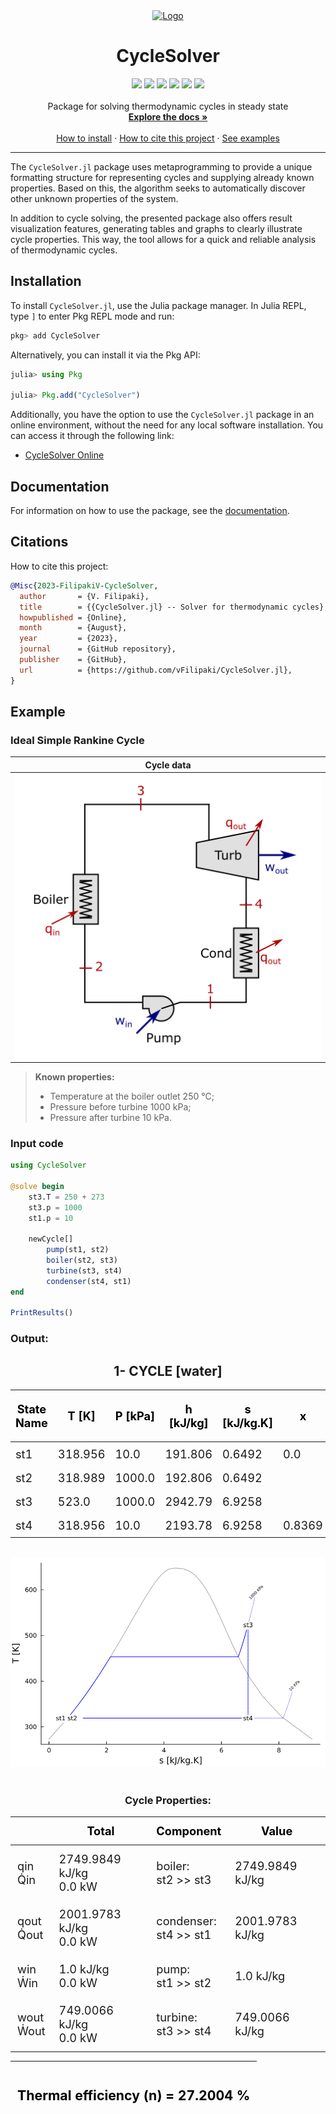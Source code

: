 <div align="center">
  <a href="https://github.com/othneildrew/Best-README-Template">
    <img src="https://github.com/vFilipaki/CycleSolver.jl/blob/main/docs/src/assets/logo.png?raw=true" alt="Logo" width="200" height="200">
  </a>

  <h1 align="center">CycleSolver</h1>

  <p align="center">
    <a href="https://github.com/vFilipaki/CycleSolver.jl/actions/workflows/CI.yml?query=branch%3Amaster"><img src="https://github.com/vFilipaki/CycleSolver.jl/actions/workflows/CI.yml/badge.svg?branch=main"></a>
    <a href="https://vfilipaki.github.io/CycleSolver.jl/stable/"><img src="https://img.shields.io/badge/docs-stable-blue.svg"></a>
    <a href="https://codecov.io/gh/vFilipaki/CycleSolver.jl"><img src="https://codecov.io/gh/vFilipaki/CycleSolver.jl/graph/badge.svg?token=XA1IQOY99S)"></a>
    <a href="https://opensource.org/licenses/MIT"><img src="https://img.shields.io/badge/License-MIT-yellow.svg"></a>
    <a href="https://mybinder.org/v2/gh/vFilipaki/CycleSolver.jl/v0.2.0"><img src="https://mybinder.org/badge_logo.svg"></a>
    <a href="https://juliahub.com/ui/Packages/General/CycleSolver"><img src="https://juliahub.com/docs/General/CycleSolver/stable/version.svg"></a>
    <br />
    <br />
    Package for solving thermodynamic cycles in steady state 
    <br />
    <a href="https://vfilipaki.github.io/CycleSolver.jl/stable/"><strong>Explore the docs »</strong></a>
    <br />
    <br />
    <a href="https://github.com/vFilipaki/CycleSolver.jl#installation">How to install</a>
    ·
    <a href="https://github.com/vFilipaki/CycleSolver.jl#citations">How to cite this project</a>
    ·
    <a href="https://vfilipaki.github.io/CycleSolver.jl/dev/example1/">See examples</a>
</div>

---

The `CycleSolver.jl` package uses metaprogramming to provide a unique formatting structure for representing cycles and supplying already known properties. Based on this, the algorithm seeks to automatically discover other unknown properties of the system.

In addition to cycle solving, the presented package also offers result visualization features, generating tables and graphs to clearly illustrate cycle properties. This way, the tool allows for a quick and reliable analysis of thermodynamic cycles.

## Installation
To install `CycleSolver.jl`, use the Julia package manager. In Julia REPL, type `]` to enter Pkg REPL mode and run:

```julia
pkg> add CycleSolver
```
Alternatively, you can install it via the Pkg API:
```julia
julia> using Pkg

julia> Pkg.add("CycleSolver")
```
Additionally, you have the option to use the `CycleSolver.jl` package in an online environment, without the need for any local software installation. You can access it through the following link:
 * [CycleSolver Online](https://mybinder.org/v2/gh/vFilipaki/CycleSolver.jl/v0.2.0)

## Documentation

For information on how to use the package, see the [documentation](https://vfilipaki.github.io/CycleSolver.jl/dev/).

## Citations

How to cite this project:

```bibtex
@Misc{2023-FilipakiV-CycleSolver,
  author       = {V. Filipaki},
  title        = {{CycleSolver.jl} -- Solver for thermodynamic cycles},
  howpublished = {Online},
  month        = {August},
  year         = {2023},
  journal      = {GitHub repository},
  publisher    = {GitHub},
  url          = {https://github.com/vFilipaki/CycleSolver.jl},
}
```

## Example

### Ideal Simple Rankine Cycle

| Cycle data                               | 
|------------------------------------------|
| ![](./docs/src/assets/ex1.png)      |
> **Known properties:**
> * Temperature at the boiler outlet 250 °C;
> * Pressure before turbine 1000 kPa;
> * Pressure after turbine 10 kPa.

### Input code

```julia
using CycleSolver

@solve begin
    st3.T = 250 + 273
    st3.p = 1000
    st1.p = 10

    newCycle[]
        pump(st1, st2)
        boiler(st2, st3)
        turbine(st3, st4)
        condenser(st4, st1) 
end

PrintResults()
```

### Output:

<h2 align="center">1- CYCLE [water]</h2>
<table align="center">
  <thead>
    <tr class = "header headerLastRow">
      <th style = "color: black; text-align: center; padding: 8px; font-size: 130%;">State<br>Name</th>
      <th style = "color: black; text-align: center; padding: 8px; font-size: 130%;">T [K]</th>
      <th style = "color: black; text-align: center; padding: 8px; font-size: 130%;">P [kPa]</th>
      <th style = "color: black; text-align: center; padding: 8px; font-size: 130%;">h [kJ/kg]</th>
      <th style = "color: black; text-align: center; padding: 8px; font-size: 130%;">s [kJ/kg.K]</th>
      <th style = "color: black; text-align: center; padding: 8px; font-size: 130%;">x</th>
      <th style = "color: black; text-align: center; padding: 8px; font-size: 130%;">ṁ [kg/s]</th>
      <th style = "color: black; text-align: center; padding: 8px; font-size: 130%;">Mass-flux<br>fraction</th>
    </tr>
  </thead>
  <tbody>
    <tr>
      <td style = "text-align: left; padding: 8px; font-size: 130%;">st1</td>
      <td style = "text-align: left; padding: 8px; font-size: 130%;">318.956</td>
      <td style = "text-align: left; padding: 8px; font-size: 130%;">10.0</td>
      <td style = "text-align: left; padding: 8px; font-size: 130%;">191.806</td>
      <td style = "text-align: left; padding: 8px; font-size: 130%;">0.6492</td>
      <td style = "text-align: left; padding: 8px; font-size: 130%;">0.0</td>
      <td style = "text-align: left; padding: 8px; font-size: 130%;"></td>
      <td style = "text-align: left; padding: 8px; font-size: 130%;">1.0</td>
    </tr>
    <tr>
      <td style = "text-align: left; padding: 8px; font-size: 130%;">st2</td>
      <td style = "text-align: left; padding: 8px; font-size: 130%;">318.989</td>
      <td style = "text-align: left; padding: 8px; font-size: 130%;">1000.0</td>
      <td style = "text-align: left; padding: 8px; font-size: 130%;">192.806</td>
      <td style = "text-align: left; padding: 8px; font-size: 130%;">0.6492</td>
      <td style = "text-align: left; padding: 8px; font-size: 130%;"></td>
      <td style = "text-align: left; padding: 8px; font-size: 130%;"></td>
      <td style = "text-align: left; padding: 8px; font-size: 130%;">1.0</td>
    </tr>
    <tr>
      <td style = "text-align: left; padding: 8px; font-size: 130%;">st3</td>
      <td style = "text-align: left; padding: 8px; font-size: 130%;">523.0</td>
      <td style = "text-align: left; padding: 8px; font-size: 130%;">1000.0</td>
      <td style = "text-align: left; padding: 8px; font-size: 130%;">2942.79</td>
      <td style = "text-align: left; padding: 8px; font-size: 130%;">6.9258</td>
      <td style = "text-align: left; padding: 8px; font-size: 130%;"></td>
      <td style = "text-align: left; padding: 8px; font-size: 130%;"></td>
      <td style = "text-align: left; padding: 8px; font-size: 130%;">1.0</td>
    </tr>
    <tr>
      <td style = "text-align: left; padding: 8px; font-size: 130%;">st4</td>
      <td style = "text-align: left; padding: 8px; font-size: 130%;">318.956</td>
      <td style = "text-align: left; padding: 8px; font-size: 130%;">10.0</td>
      <td style = "text-align: left; padding: 8px; font-size: 130%;">2193.78</td>
      <td style = "text-align: left; padding: 8px; font-size: 130%;">6.9258</td>
      <td style = "text-align: left; padding: 8px; font-size: 130%;">0.8369</td>
      <td style = "text-align: left; padding: 8px; font-size: 130%;"></td>
      <td style = "text-align: left; padding: 8px; font-size: 130%;">1.0</td>
    </tr>
  </tbody>
</table>

<br>

<div align="center">
    <img src="docs/src/assets/gr1.png" width="650" height="auto">
</div>

<br>

<h3 align="center">Cycle Properties:</h3>

<table align="center">
  <thead>
    <tr class = "header headerLastRow">
      <th style = "color: black; text-align: center; padding: 11px; font-size: 130%;"></th>
      <th style = "color: black; text-align: center; padding: 11px; font-size: 130%;">Total</th>
      <th style = "color: black; text-align: center; padding: 11px; font-size: 130%;">Component</th>
      <th style = "color: black; text-align: center; padding: 11px; font-size: 130%;">Value</th>
    </tr>
  </thead>
  <tbody>
    <tr>
      <td style = "text-align: left; padding: 11px; font-size: 130%;">qin<BR>Q̇in</td>
      <td style = "text-align: left; padding: 11px; font-size: 130%;">2749.9849 kJ/kg<BR>0.0 kW</td>
      <td style = "text-align: left; padding: 11px; font-size: 130%;">boiler:<BR>   st2 &gt;&gt; st3</td>
      <td style = "text-align: left; padding: 11px; font-size: 130%;">2749.9849 kJ/kg<BR></td>
    </tr>
    <tr>
      <td style = "text-align: left; padding: 11px; font-size: 130%;">qout<BR>Q̇out</td>
      <td style = "text-align: left; padding: 11px; font-size: 130%;">2001.9783 kJ/kg<BR>0.0 kW</td>
      <td style = "text-align: left; padding: 11px; font-size: 130%;">condenser:<BR>   st4 &gt;&gt; st1</td>
      <td style = "text-align: left; padding: 11px; font-size: 130%;">2001.9783 kJ/kg<BR></td>
    </tr>
    <tr>
      <td style = "text-align: left; padding: 11px; font-size: 130%;">win<BR>Ẇin</td>
      <td style = "text-align: left; padding: 11px; font-size: 130%;">1.0 kJ/kg<BR>0.0 kW</td>
      <td style = "text-align: left; padding: 11px; font-size: 130%;">pump:<BR>   st1 &gt;&gt; st2</td>
      <td style = "text-align: left; padding: 11px; font-size: 130%;">1.0 kJ/kg<BR></td>
    </tr>
    <tr>
      <td style = "text-align: left; padding: 11px; font-size: 130%;">wout<BR>Ẇout</td>
      <td style = "text-align: left; padding: 11px; font-size: 130%;">749.0066 kJ/kg<BR>0.0 kW</td>
      <td style = "text-align: left; padding: 11px; font-size: 130%;">turbine:<BR>   st3 &gt;&gt; st4</td>
      <td style = "text-align: left; padding: 11px; font-size: 130%;">749.0066 kJ/kg<BR></td>
    </tr>
  </tbody>
</table>

<table align="center">
  <thead>
    <tr class = "header headerLastRow">
      <th style = "color: black; text-align: center; padding: 11px; font-size: 130%;"><h3 align="center">Thermal efficiency (n) = 27.2004 %</h3></th>
    </tr>
  </thead>
</table>
